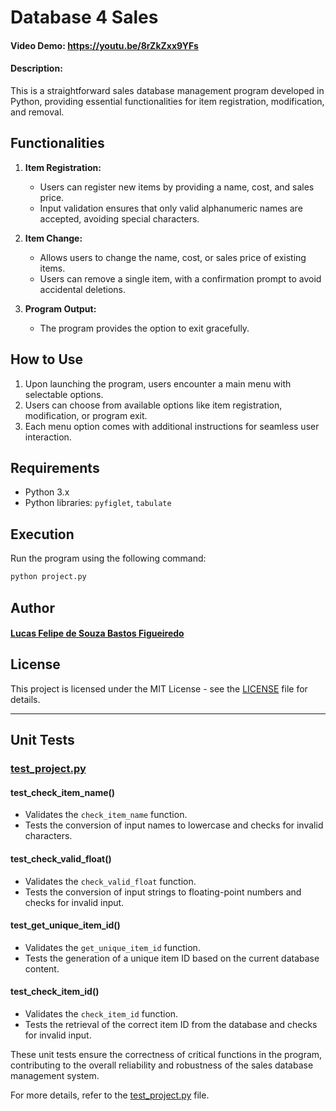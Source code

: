 # Database 4 Sales
#### Video Demo:  <https://youtu.be/8rZkZxx9YFs>
#### Description:

This is a straightforward sales database management program developed in Python, providing essential functionalities for item registration, modification, and removal.

## Functionalities

1. **Item Registration:**
   - Users can register new items by providing a name, cost, and sales price.
   - Input validation ensures that only valid alphanumeric names are accepted, avoiding special characters.

2. **Item Change:**
   - Allows users to change the name, cost, or sales price of existing items.
   - Users can remove a single item, with a confirmation prompt to avoid accidental deletions.

3. **Program Output:**
   - The program provides the option to exit gracefully.

## How to Use

1. Upon launching the program, users encounter a main menu with selectable options.
2. Users can choose from available options like item registration, modification, or program exit.
3. Each menu option comes with additional instructions for seamless user interaction.

## Requirements

- Python 3.x
- Python libraries: `pyfiglet`, `tabulate`

## Execution

Run the program using the following command:

```bash
python project.py
```

## Author

#### [Lucas Felipe de Souza Bastos Figueiredo](https://github.com/Luxxer1)

## License

This project is licensed under the MIT License - see the [LICENSE](LICENSE.txt) file for details.

---

## Unit Tests

### [test_project.py](test_project.py)

#### test_check_item_name()
- Validates the `check_item_name` function.
- Tests the conversion of input names to lowercase and checks for invalid characters.

#### test_check_valid_float()
- Validates the `check_valid_float` function.
- Tests the conversion of input strings to floating-point numbers and checks for invalid input.

#### test_get_unique_item_id()
- Validates the `get_unique_item_id` function.
- Tests the generation of a unique item ID based on the current database content.

#### test_check_item_id()
- Validates the `check_item_id` function.
- Tests the retrieval of the correct item ID from the database and checks for invalid input.

These unit tests ensure the correctness of critical functions in the program, contributing to the overall reliability and robustness of the sales database management system.

For more details, refer to the [test_project.py](test_project.py) file.
